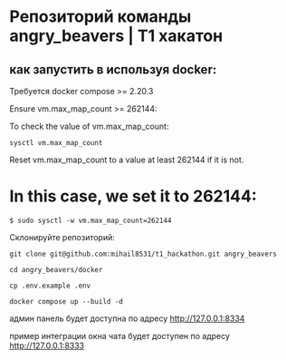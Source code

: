 # Репозиторий команды angry_beavers | T1 хакатон 


## как запустить в используя docker:

Требуется docker compose >= 2.20.3

Ensure vm.max_map_count >= 262144:

To check the value of vm.max_map_count:

```
sysctl vm.max_map_count
```

Reset vm.max_map_count to a value at least 262144 if it is not.

# In this case, we set it to 262144:

```
$ sudo sysctl -w vm.max_map_count=262144
```

Склонируйте репозиторий:

```
git clone git@github.com:mihail8531/t1_hackathon.git angry_beavers
```

```
cd angry_beavers/docker
```

```
cp .env.example .env
```

```
docker compose up --build -d
```

админ панель будет доступна по адресу http://127.0.0.1:8334

пример интеграции окна чата будет доступен по адресу http://127.0.0.1:8333




